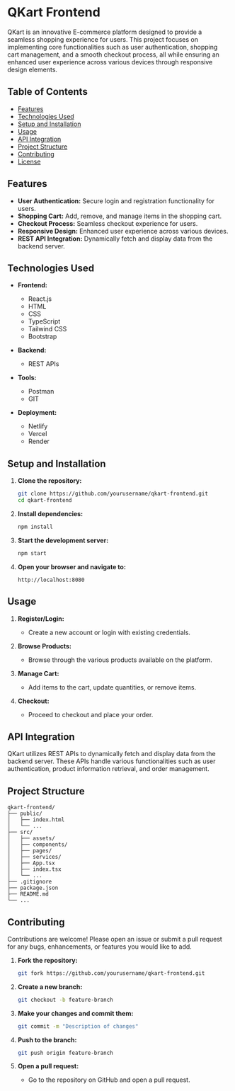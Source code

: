 # QKart Frontend

QKart is an innovative E-commerce platform designed to provide a seamless shopping experience for users. This project focuses on implementing core functionalities such as user authentication, shopping cart management, and a smooth checkout process, all while ensuring an enhanced user experience across various devices through responsive design elements.

## Table of Contents

- [Features](#features)
- [Technologies Used](#technologies-used)
- [Setup and Installation](#setup-and-installation)
- [Usage](#usage)
- [API Integration](#api-integration)
- [Project Structure](#project-structure)
- [Contributing](#contributing)
- [License](#license)

## Features

- **User Authentication:** Secure login and registration functionality for users.
- **Shopping Cart:** Add, remove, and manage items in the shopping cart.
- **Checkout Process:** Seamless checkout experience for users.
- **Responsive Design:** Enhanced user experience across various devices.
- **REST API Integration:** Dynamically fetch and display data from the backend server.

## Technologies Used

- **Frontend:**
  - React.js
  - HTML
  - CSS
  - TypeScript
  - Tailwind CSS
  - Bootstrap

- **Backend:**
  - REST APIs

- **Tools:**
  - Postman
  - GIT

- **Deployment:**
  - Netlify
  - Vercel
  - Render

## Setup and Installation

1. **Clone the repository:**
   ```sh
   git clone https://github.com/yourusername/qkart-frontend.git
   cd qkart-frontend
   ```

2. **Install dependencies:**
   ```sh
   npm install
   ```

3. **Start the development server:**
   ```sh
   npm start
   ```

4. **Open your browser and navigate to:**
   ```
   http://localhost:8080
   ```

## Usage

1. **Register/Login:**
   - Create a new account or login with existing credentials.

2. **Browse Products:**
   - Browse through the various products available on the platform.

3. **Manage Cart:**
   - Add items to the cart, update quantities, or remove items.

4. **Checkout:**
   - Proceed to checkout and place your order.

## API Integration

QKart utilizes REST APIs to dynamically fetch and display data from the backend server. These APIs handle various functionalities such as user authentication, product information retrieval, and order management.

## Project Structure

```
qkart-frontend/
├── public/
│   ├── index.html
│   └── ...
├── src/
│   ├── assets/
│   ├── components/
│   ├── pages/
│   ├── services/
│   ├── App.tsx
│   ├── index.tsx
│   └── ...
├── .gitignore
├── package.json
├── README.md
└── ...
```

## Contributing

Contributions are welcome! Please open an issue or submit a pull request for any bugs, enhancements, or features you would like to add.

1. **Fork the repository:**
   ```sh
   git fork https://github.com/yourusername/qkart-frontend.git
   ```

2. **Create a new branch:**
   ```sh
   git checkout -b feature-branch
   ```

3. **Make your changes and commit them:**
   ```sh
   git commit -m "Description of changes"
   ```

4. **Push to the branch:**
   ```sh
   git push origin feature-branch
   ```

5. **Open a pull request:**
   - Go to the repository on GitHub and open a pull request.


